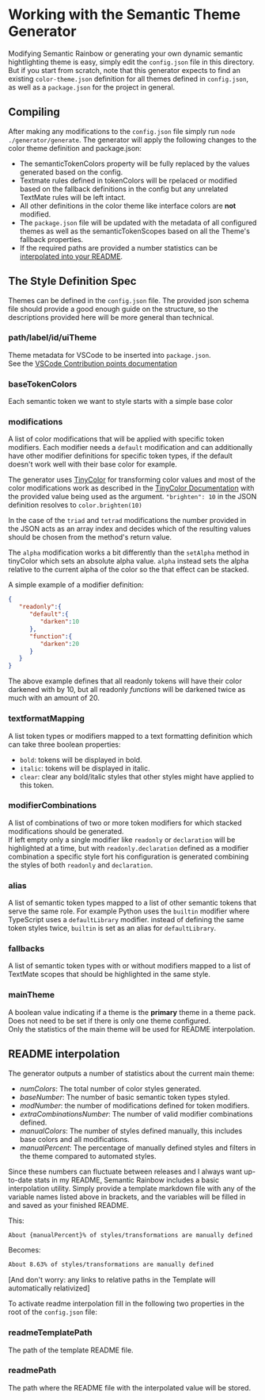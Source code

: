 # Working with the Semantic Theme Generator
Modifying Semantic Rainbow or generating your own dynamic semantic hightlighting theme is easy, simply edit the `config.json` file in this directory.  
But if you start from scratch, note that this generator expects to find an existing `color-theme.json` definition for all themes defined in `config.json`, as well as a `package.json` for the project in general.  
## Compiling
After making any modifications to the `config.json` file simply run `node ./generator/generate`.
The generator will apply the following changes to the color theme definition and package.json:

* The semanticTokenColors property will be fully replaced by the values generated based on the config.  
* Textmate rules defined in tokenColors will be rpelaced or modified based on the fallback definitions in the config but any unrelated TextMate rules will be left intact.  
* All other definitions in the color theme like interface colors are **not** modified.
* The `package.json` file will be updated with the metadata of all configured themes as well as the semanticTokenScopes based on all the Theme's fallback properties.
* If the required paths are provided a number statistics can be [interpolated into your README](#readme-interpolation).

## The Style Definition Spec
Themes can be defined in the `config.json` file. The provided json schema file should provide a good enough guide on the structure, so the descriptions provided here will be more general than technical.

### **path/label/id/uiTheme**  
Theme metadata for VSCode to be inserted into `package.json`.  
See the [VSCode Contribution points documentation](https://code.visualstudio.com/api/references/contribution-points#contributes.themes)
 
### **baseTokenColors**  
Each semantic token we want to style starts with a simple base color

### **modifications**
A list of color modifications that will be applied with specific token modifiers.
Each modifier needs a `default` modification and can additionally have other modifier definitions for specific token types, if the default doesn't work well with their base color for example.

The generator uses [TinyColor](https://github.com/bgrins/TinyColor) for transforming color values and most of the color modifications work as described in the [TinyColor Documentation](https://github.com/bgrins/TinyColor#color-modification) with the provided value being used as the argument. `"brighten": 10` in the JSON definition resolves to `color.brighten(10)` 

In the case of the `triad` and `tetrad` modifications the number provided in the JSON acts as an array index and decides which of the resulting values should be chosen from the method's return value.

The `alpha` modification works a bit differently than the `setAlpha` method in tinyColor which sets an absolute alpha value. `alpha` instead sets the alpha relative to the current alpha of the color so the that effect can be stacked.

A simple example of a modifier definition:
```JSON
{
   "readonly":{
      "default":{
         "darken":10
      },
      "function":{
         "darken":20
      }
   }
}
```
The above example defines that all readonly tokens will have their color darkened with by 10, but all readonly *functions* will be darkened twice as much with an amount of 20. 

### **textformatMapping**
A list token types or modifiers mapped to a text formatting definition which can take three boolean properties:  
* `bold`: tokens will be displayed in bold.
* `italic`: tokens will be displayed in italic.
* `clear`: clear any bold/italic styles that other styles might have applied to this token.

### **modifierCombinations**
A list of combinations of two or more token modifiers for which stacked modifications should be generated.  
If left empty only a single modifier like `readonly` or `declaration` will be highlighted at a time, but with `readonly.declaration` defined as a modifier combination a specific style fort his configuration is generated combining the styles of both `readonly` and `declaration`.

### **alias**
A list of semantic token types mapped to a list of other semantic tokens that serve the same role.
For example Python uses the `builtin` modifier where TypeScript uses a `defaultLibrary` modifier. instead of defining the same token styles twice, `builtin` is set as an alias for `defaultLibrary`.

### **fallbacks**
A list of semantic token types with or without modifiers mapped to a list of TextMate scopes that should be highlighted in the same style.

### **mainTheme**
A boolean value indicating if a theme is the **primary** theme in a theme pack. 
Does not need to be set if there is only one theme configured.  
Only the statistics of the main theme will be used for README interpolation.

## README interpolation
The generator outputs a number of statistics about the current main theme:

* *numColors*: The total number of color styles generated.
* *baseNumber*: The number of basic semantic token types styled.
* *modNumber*: the number of modifications defined for token modifiers.
* *extraCombinationsNumber*: The number of valid modifier combinations defined.
* *manualColors*: The number of styles defined manually, this includes base colors and all modifications.
* *manualPercent*: The percentage of manually defined styles and filters in the theme compared to automated styles.

Since these numbers can fluctuate between releases and I always want up-to-date stats in my README, Semantic Rainbow includes a basic interpolation utility. Simply provide a template markdown file with any of the variable names listed above in brackets, and the variables will be filled in and saved as your finished README.  

This:
```Markdown
About {manualPercent}% of styles/transformations are manually defined
```
Becomes:
```Markdown
About 8.63% of styles/transformations are manually defined
```
[And don't worry: any links to relative paths in the Template will automatically relativized]  

To activate readme interpolation fill in the following two properties in the root of the `config.json` file:

### **readmeTemplatePath**
The path of the template README file.
### **readmePath**
The path where the README file with the interpolated value will be stored.